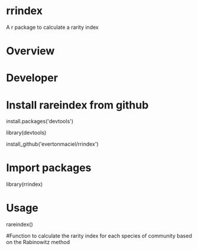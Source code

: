 # rrindex
A r package to calculate a rarity index

# Overview

# Developer

# Install rareindex from github

install.packages('devtools')

library(devtools)

install_github('evertonmaciel/rrindex')

# Import packages
library(rrindex)

# Usage

rareindex()

#Function to calculate the rarity index for each species of community based on the Rabinowitz method 





